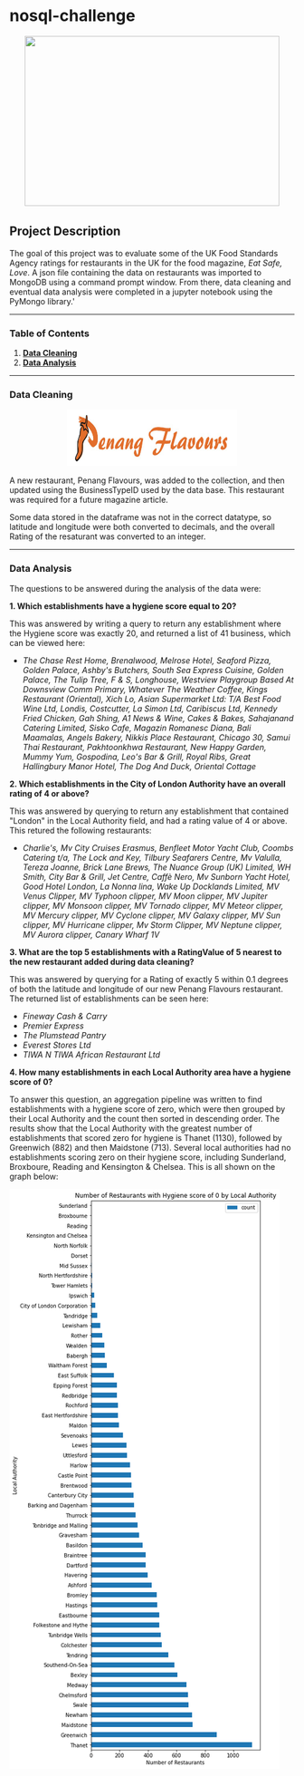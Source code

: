 # nosql-challenge
<p align="center">
<img width="450" height="300" src="https://www.foodsafetynews.com/files/2019/04/dreamstime_food-hygiene-rating-scheme-fsa.jpg">
</p>

## Project Description

The goal of this project was to evaluate some of the UK Food Standards Agency ratings for restaurants in the UK for the food magazine, <i>Eat Safe, Love</i>. A json file containing the data on restaurants was imported to MongoDB using a command prompt window. From there, data cleaning and eventual data analysis were completed in a jupyter notebook using the PyMongo library.'

-----

### Table of Contents
1. [<b>Data Cleaning</b>](https://github.com/jonnybrammah/nosql-challenge/blob/main/README.md#data-cleaning)
2. [<b>Data Analysis</b>](https://github.com/jonnybrammah/nosql-challenge/blob/main/README.md#data-analysis)
-----

### Data Cleaning

<p align="center">
<img width="300" height="100" src="https://github.com/jonnybrammah/nosql-challenge/blob/main/Resources/Penang%20Flavours.png">
</p>

A new restaurant, Penang Flavours, was added to the collection, and then updated using the BusinessTypeID used by the data base. This restaurant was required for a future magazine article.

Some data stored in the dataframe was not in the correct datatype, so latitude and longitude were both converted to decimals, and the overall Rating of the resaturant was converted to an integer.

-----

### Data Analysis

The questions to be answered during the analysis of the data were: </br>

<b>1. Which establishments have a hygiene score equal to 20?</b> </br>

This was answered by writing a query to return any establishment where the Hygiene score was exactly 20, and returned a list of 41 business, which can be viewed here:</br>
- *The Chase Rest Home, Brenalwood, Melrose Hotel, Seaford Pizza, Golden Palace,
Ashby's Butchers, South Sea Express Cuisine, Golden Palace, The Tulip Tree, F & S,
Longhouse, Westview Playgroup Based At Downsview Comm Primary, Whatever The Weather Coffee, Kings Restaurant (Oriental), Xich Lo,
Asian Supermarket Ltd: T/A Best Food Wine Ltd, Londis, Costcutter, La Simon Ltd, Caribiscus Ltd,
Kennedy Fried Chicken, Gah Shing, A1 News & Wine, Cakes & Bakes, Sahajanand Catering Limited, Sisko Cafe,
Magazin Romanesc Diana, Bali Maamalas, Angels Bakery, Nikkis Place Restaurant, Chicago 30,
Samui Thai Restaurant, Pakhtoonkhwa Restaurant, New Happy Garden, Mummy Yum, Gospodina,
Leo's Bar & Grill,  Royal Ribs, Great Hallingbury Manor Hotel, The Dog And Duck, Oriental Cottage* </br>
        
<b>2. Which establishments in the City of London Authority have an overall rating of 4 or above?</b> </br>

This was answered by querying to return any establishment that contained "London" in the Local Authority field, and had a rating value of 4 or above. This retured the following restaurants:</br>
- <i> Charlie's, Mv City Cruises Erasmus, Benfleet Motor Yacht Club, Coombs Catering t/a, The Lock and Key,
Tilbury Seafarers Centre, Mv Valulla, Tereza Joanne, Brick Lane Brews, The Nuance Group (UK) Limited,
WH Smith, City Bar & Grill, Jet Centre, Caffè Nero, Mv Sunborn Yacht Hotel,
Good Hotel London, La Nonna lina, Wake Up Docklands Limited, MV Venus Clipper, MV Typhoon clipper,
MV Moon clipper, MV Jupiter clipper, MV Monsoon clipper, MV Tornado clipper, MV Meteor clipper, 
MV Mercury clipper, MV Cyclone clipper, MV Galaxy clipper, MV Sun clipper, MV Hurricane clipper,
Mv Storm Clipper, MV Neptune clipper, MV Aurora clipper, Canary Wharf 1V </i></br>

<b>3. What are the top 5 establishments with a RatingValue of 5 nearest to the new restaurant added during data cleaning?</b></br>

This was answered by querying for a Rating of exactly 5 within 0.1 degrees of both the latitude and longitude of our new Penang Flavours restaurant. The returned list of establishments can be seen here:
- *Fineway Cash & Carry*
- <i>Premier Express</i>
- <i>The Plumstead Pantry</i>
- <i>Everest Stores Ltd</i>
- <i>TIWA N TIWA African Restaurant Ltd </i>

<b>4. How many establishments in each Local Authority area have a hygiene score of 0?</b> </br>

To answer this question, an aggregation pipeline was written to find establishments with a hygiene score of zero, which were then grouped by their Local Authority and the count then sorted in descending order. The results show that the Local Authority with the greatest number of establishments that scored zero for hygiene is Thanet (1130), followed by Greenwich (882) and then Maidstone (713). 
Several local authorities had no establishments scoring zero on their hygiene score, including Sunderland, Broxboure, Reading and Kensington & Chelsea. This is all shown on the graph below:

![Number of Restaurants with Hygiene Score of 0 by Local Authority](https://raw.githubusercontent.com/jonnybrammah/nosql-challenge/main/Output/Hygiene_0_establishments.png)

